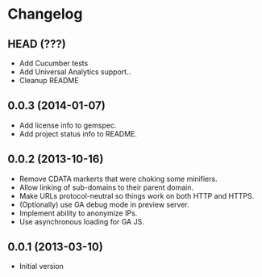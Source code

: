 # Changelog

## HEAD (???)

* Add Cucumber tests
* Add Universal Analytics support..
* Cleanup README

## 0.0.3 (2014-01-07)

* Add license info to gemspec.
* Add project status info to README.

## 0.0.2 (2013-10-16)

* Remove CDATA markerts that were choking some minifiers.
* Allow linking of sub-domains to their parent domain.
* Make URLs protocol-neutral so things work on both HTTP and HTTPS.
* (Optionally) use GA debug mode in preview server.
* Implement ability to anonymize IPs.
* Use asynchronous loading for GA JS.

## 0.0.1 (2013-03-10)

* Initial version
